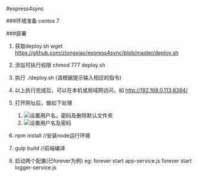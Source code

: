 #express4sync

###环境准备
centos 7

###部署
1. 获取deploy.sh
wget https://github.com/zlongxiao/express4sync/blob/master/deploy.sh

2. 添加可执行权限 
chmod 777 deploy.sh

3. 执行
./deploy.sh
(请根据提示输入相应的指令)

4. 以上执行完成后，可以在本机或局域网访问，如
http://192.168.0.113:8384/

5. 打开网址后，做如下处理
    1. ![设置用户名，密码及删除默认文件夹](http://pmr.forke.cn:16666/api/alien/download/97e74dd8-f1f2-4f3a-5c14-3063161c840a/s1.png)
    2. ![设置用户名及密码](http://pmr.forke.cn:16666/api/alien/download/c96ea872-b1e0-49a4-6696-2f1301543ce7/s2.png)



2. npm install  //安装node运行环境

3. gulp build   //前端编译

4. 启动两个配置(已forever为例)
    eg: forever start app-service.js
        forever start logger-service.js